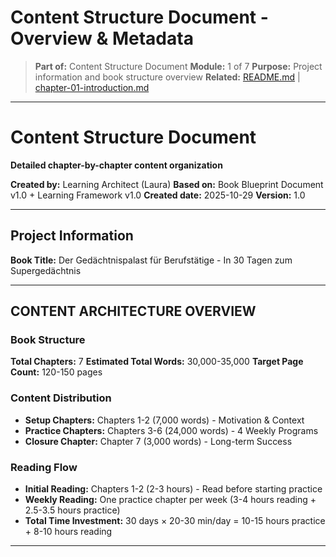 # Content Structure Document - Overview & Metadata

> **Part of:** Content Structure Document
> **Module:** 1 of 7
> **Purpose:** Project information and book structure overview
> **Related:** [README.md](./README.md) | [chapter-01-introduction.md](./chapter-01-introduction.md)

---

# Content Structure Document

**Detailed chapter-by-chapter content organization**

**Created by:** Learning Architect (Laura)
**Based on:** Book Blueprint Document v1.0 + Learning Framework v1.0
**Created date:** 2025-10-29
**Version:** 1.0

---

## Project Information

**Book Title:** Der Gedächtnispalast für Berufstätige - In 30 Tagen zum Supergedächtnis

---

## CONTENT ARCHITECTURE OVERVIEW

### Book Structure

**Total Chapters:** 7
**Estimated Total Words:** 30,000-35,000
**Target Page Count:** 120-150 pages

### Content Distribution

- **Setup Chapters:** Chapters 1-2 (7,000 words) - Motivation & Context
- **Practice Chapters:** Chapters 3-6 (24,000 words) - 4 Weekly Programs
- **Closure Chapter:** Chapter 7 (3,000 words) - Long-term Success

### Reading Flow

- **Initial Reading:** Chapters 1-2 (2-3 hours) - Read before starting practice
- **Weekly Reading:** One practice chapter per week (3-4 hours reading + 2.5-3.5 hours practice)
- **Total Time Investment:** 30 days × 20-30 min/day = 10-15 hours practice + 8-10 hours reading

---
